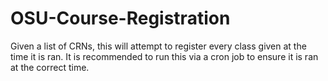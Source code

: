 OSU-Course-Registration
=======================

Given a list of CRNs, this will attempt to register every class given at the time it is ran. It is recommended to run this via a cron job to ensure it is ran at the correct time.